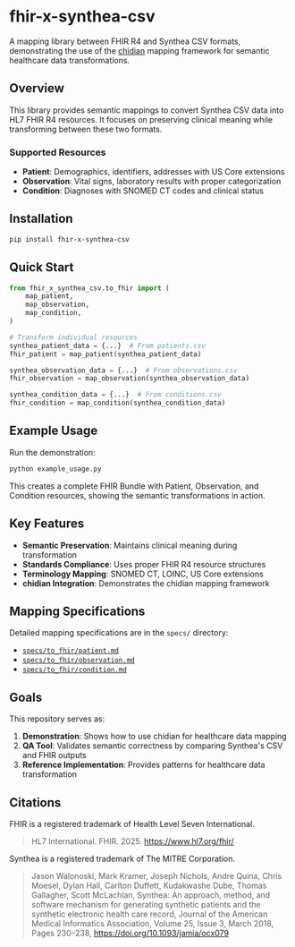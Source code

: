 # fhir-x-synthea-csv

A mapping library between FHIR R4 and Synthea CSV formats, demonstrating the use of the [chidian](https://github.com/ericpan64/chidian) mapping framework for semantic healthcare data transformations.

## Overview

This library provides semantic mappings to convert Synthea CSV data into HL7 FHIR R4 resources. It focuses on preserving clinical meaning while transforming between these two formats.

### Supported Resources

- **Patient**: Demographics, identifiers, addresses with US Core extensions
- **Observation**: Vital signs, laboratory results with proper categorization  
- **Condition**: Diagnoses with SNOMED CT codes and clinical status

## Installation

```bash
pip install fhir-x-synthea-csv
```

## Quick Start

```python
from fhir_x_synthea_csv.to_fhir import (
    map_patient,
    map_observation,
    map_condition,
)

# Transform individual resources
synthea_patient_data = {...}  # From patients.csv
fhir_patient = map_patient(synthea_patient_data)

synthea_observation_data = {...}  # From observations.csv  
fhir_observation = map_observation(synthea_observation_data)

synthea_condition_data = {...}  # From conditions.csv
fhir_condition = map_condition(synthea_condition_data)
```

## Example Usage

Run the demonstration:

```bash
python example_usage.py
```

This creates a complete FHIR Bundle with Patient, Observation, and Condition resources, showing the semantic transformations in action.

## Key Features

- **Semantic Preservation**: Maintains clinical meaning during transformation
- **Standards Compliance**: Uses proper FHIR R4 resource structures
- **Terminology Mapping**: SNOMED CT, LOINC, US Core extensions
- **chidian Integration**: Demonstrates the chidian mapping framework

## Mapping Specifications

Detailed mapping specifications are in the `specs/` directory:
- [`specs/to_fhir/patient.md`](specs/to_fhir/patient.md)
- [`specs/to_fhir/observation.md`](specs/to_fhir/observation.md)  
- [`specs/to_fhir/condition.md`](specs/to_fhir/condition.md)

## Goals

This repository serves as:

1. **Demonstration**: Shows how to use chidian for healthcare data mapping
2. **QA Tool**: Validates semantic correctness by comparing Synthea's CSV and FHIR outputs
3. **Reference Implementation**: Provides patterns for healthcare data transformation

## Citations

FHIR is a registered trademark of Health Level Seven International.

> HL7 International. FHIR. 2025. https://www.hl7.org/fhir/

Synthea is a registered trademark of The MITRE Corporation.

> Jason Walonoski, Mark Kramer, Joseph Nichols, Andre Quina, Chris Moesel, Dylan Hall, Carlton Duffett, Kudakwashe Dube, Thomas Gallagher, Scott McLachlan, Synthea: An approach, method, and software mechanism for generating synthetic patients and the synthetic electronic health care record, Journal of the American Medical Informatics Association, Volume 25, Issue 3, March 2018, Pages 230–238, https://doi.org/10.1093/jamia/ocx079
